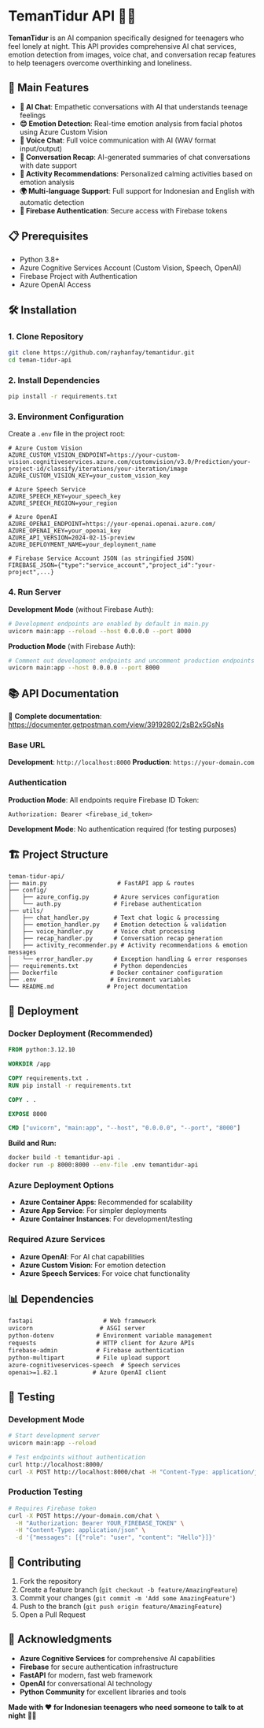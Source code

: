 # TemanTidur API 🌙✨

**TemanTidur** is an AI companion specifically designed for teenagers who feel lonely at night. This API provides comprehensive AI chat services, emotion detection from images, voice chat, and conversation recap features to help teenagers overcome overthinking and loneliness.

## 🚀 Main Features

- **💬 AI Chat**: Empathetic conversations with AI that understands teenage feelings
- **😊 Emotion Detection**: Real-time emotion analysis from facial photos using Azure Custom Vision
- **🎤 Voice Chat**: Full voice communication with AI (WAV format input/output)
- **📝 Conversation Recap**: AI-generated summaries of chat conversations with date support
- **🚴 Activity Recommendations**: Personalized calming activities based on emotion analysis
- **🌍 Multi-language Support**: Full support for Indonesian and English with automatic detection
- **🔐 Firebase Authentication**: Secure access with Firebase tokens

## 📋 Prerequisites

- Python 3.8+
- Azure Cognitive Services Account (Custom Vision, Speech, OpenAI)
- Firebase Project with Authentication
- Azure OpenAI Access

## 🛠️ Installation

### 1. Clone Repository

```bash
git clone https://github.com/rayhanfay/temantidur.git
cd teman-tidur-api
```

### 2. Install Dependencies

```bash
pip install -r requirements.txt
```

### 3. Environment Configuration

Create a `.env` file in the project root:

```env
# Azure Custom Vision
AZURE_CUSTOM_VISION_ENDPOINT=https://your-custom-vision.cognitiveservices.azure.com/customvision/v3.0/Prediction/your-project-id/classify/iterations/your-iteration/image
AZURE_CUSTOM_VISION_KEY=your_custom_vision_key

# Azure Speech Service
AZURE_SPEECH_KEY=your_speech_key
AZURE_SPEECH_REGION=your_region

# Azure OpenAI
AZURE_OPENAI_ENDPOINT=https://your-openai.openai.azure.com/
AZURE_OPENAI_KEY=your_openai_key
AZURE_API_VERSION=2024-02-15-preview
AZURE_DEPLOYMENT_NAME=your_deployment_name

# Firebase Service Account JSON (as stringified JSON)
FIREBASE_JSON={"type":"service_account","project_id":"your-project",...}
```

### 4. Run Server

**Development Mode** (without Firebase Auth):

```bash
# Development endpoints are enabled by default in main.py
uvicorn main:app --reload --host 0.0.0.0 --port 8000
```

**Production Mode** (with Firebase Auth):

```bash
# Comment out development endpoints and uncomment production endpoints in main.py
uvicorn main:app --host 0.0.0.0 --port 8000
```

## 📚 API Documentation

📖 **Complete documentation**: https://documenter.getpostman.com/view/39192802/2sB2x5GsNs

### Base URL

**Development**: `http://localhost:8000`
**Production**: `https://your-domain.com`

### Authentication

**Production Mode**: All endpoints require Firebase ID Token:

```http
Authorization: Bearer <firebase_id_token>
```

**Development Mode**: No authentication required (for testing purposes)

## 🏗️ Project Structure

```
teman-tidur-api/
├── main.py                    # FastAPI app & routes
├── config/
│   ├── azure_config.py       # Azure services configuration
│   └── auth.py               # Firebase authentication
├── utils/
│   ├── chat_handler.py       # Text chat logic & processing
│   ├── emotion_handler.py    # Emotion detection & validation
│   ├── voice_handler.py      # Voice chat processing
│   ├── recap_handler.py      # Conversation recap generation
│   ├── activity_recommender.py # Activity recommendations & emotion messages
│   └── error_handler.py      # Exception handling & error responses
├── requirements.txt          # Python dependencies
├── Dockerfile               # Docker container configuration
├── .env                     # Environment variables
└── README.md               # Project documentation
```

## 🚀 Deployment

### Docker Deployment (Recommended)

```dockerfile
FROM python:3.12.10

WORKDIR /app

COPY requirements.txt .
RUN pip install -r requirements.txt

COPY . .

EXPOSE 8000

CMD ["uvicorn", "main:app", "--host", "0.0.0.0", "--port", "8000"]
```

**Build and Run:**

```bash
docker build -t temantidur-api .
docker run -p 8000:8000 --env-file .env temantidur-api
```

### Azure Deployment Options

- **Azure Container Apps**: Recommended for scalability
- **Azure App Service**: For simpler deployments
- **Azure Container Instances**: For development/testing

### Required Azure Services

- **Azure OpenAI**: For AI chat capabilities
- **Azure Custom Vision**: For emotion detection
- **Azure Speech Services**: For voice chat functionality

## 📊 Dependencies

```txt
fastapi                    # Web framework
uvicorn                   # ASGI server
python-dotenv            # Environment variable management
requests                 # HTTP client for Azure APIs
firebase-admin           # Firebase authentication
python-multipart         # File upload support
azure-cognitiveservices-speech  # Speech services
openai>=1.82.1          # Azure OpenAI client
```

## 🧪 Testing

### Development Mode

```bash
# Start development server
uvicorn main:app --reload

# Test endpoints without authentication
curl http://localhost:8000/
curl -X POST http://localhost:8000/chat -H "Content-Type: application/json" -d '{"messages": [{"role": "user", "content": "Hello"}]}'
```

### Production Testing

```bash
# Requires Firebase token
curl -X POST https://your-domain.com/chat \
  -H "Authorization: Bearer YOUR_FIREBASE_TOKEN" \
  -H "Content-Type: application/json" \
  -d '{"messages": [{"role": "user", "content": "Hello"}]}'
```

## 🤝 Contributing

1. Fork the repository
2. Create a feature branch (`git checkout -b feature/AmazingFeature`)
3. Commit your changes (`git commit -m 'Add some AmazingFeature'`)
4. Push to the branch (`git push origin feature/AmazingFeature`)
5. Open a Pull Request

## 🙏 Acknowledgments

- **Azure Cognitive Services** for comprehensive AI capabilities
- **Firebase** for secure authentication infrastructure
- **FastAPI** for modern, fast web framework
- **OpenAI** for conversational AI technology
- **Python Community** for excellent libraries and tools

**Made with ❤️ for Indonesian teenagers who need someone to talk to at night** 🌙✨

